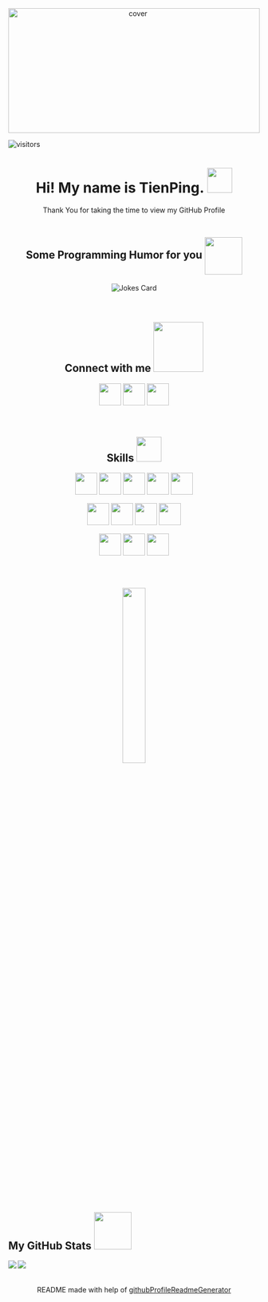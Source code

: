 <div align="center">
<img width="100%" height = "250px" src="https://cdn.pixabay.com/photo/2018/01/14/23/12/nature-3082832_1280.jpg" alt="cover" />
</div>

<p align='center'>

![visitors](https://visitor-badge.glitch.me/badge?page_id=tienping.tienping)

</p>

<h1 align='center'> Hi! My name is TienPing. <img src = "https://raw.githubusercontent.com/MartinHeinz/MartinHeinz/master/wave.gif" width = 50px> </h1>
<div align='center'>Thank You for taking the time to view my GitHub Profile</div>

<br>

<h2 align ='center'> Some Programming Humor for you <img align ='center' src='https://media2.giphy.com/media/UQDSBzfyiBKvgFcSTw/giphy.gif?cid=ecf05e47p3cd513axbek3f56ti3jzizq8hincw20jauyyfyw&rid=giphy.gif' width = '75px'></h2>
<div align ='center'>

![Jokes Card](https://readme-jokes.vercel.app/api?theme=default)

</div>

<br>

<div size='20px'>
<h2 align='center'> Connect with me <img src='https://raw.githubusercontent.com/ShahriarShafin/ShahriarShafin/main/Assets/handshake.gif' width="100px"> </h2>
<p align = 'center'>
<a href = 'https://www.linkedin.com/in/https://www.linkedin.com/in/tienping'> <img width = '44px' align= 'center' src="https://raw.githubusercontent.com/rahulbanerjee26/githubAboutMeGenerator/main/icons/linked-in-alt.svg"/></a> 
<a href = 'https://medium.com/@petwesley'> <img width = '44px' align= 'center' src="https://raw.githubusercontent.com/rahulbanerjee26/githubAboutMeGenerator/main/icons/medium.svg"/></a> 
<a href = 'https://www.github.com/tienping'> <img width = '44px' align= 'center' src="https://raw.githubusercontent.com/rahulbanerjee26/githubAboutMeGenerator/main/icons/github.svg"/></a> 
<br>
<br>
<br>
</p>
  
</div>
<h2 align='center'> Skills <img src = "https://media2.giphy.com/media/QssGEmpkyEOhBCb7e1/giphy.gif?cid=ecf05e47a0n3gi1bfqntqmob8g9aid1oyj2wr3ds3mg700bl&rid=giphy.gif" width = 50px> </h2>
<p align = 'center'>
<div align = 'center'>
<img width ='44px' align='center' src ='https://raw.githubusercontent.com/rahulbanerjee26/githubAboutMeGenerator/main/icons/reactjs.svg'>
<img width ='44px' align='center' src ='https://raw.githubusercontent.com/rahulbanerjee26/githubAboutMeGenerator/main/icons/javascript.svg'>
<img width ='44px' align='center' src ='https://raw.githubusercontent.com/rahulbanerjee26/githubAboutMeGenerator/main/icons/html.svg'>
<img width ='44px' align='center' src ='https://raw.githubusercontent.com/rahulbanerjee26/githubAboutMeGenerator/main/icons/css.svg'>
<img width ='44px' align='center' src ='https://raw.githubusercontent.com/rahulbanerjee26/githubAboutMeGenerator/main/icons/sass.svg'>
</div>
<br>
<div align = 'center'>
<img width ='44px' align='center' src ='https://raw.githubusercontent.com/rahulbanerjee26/githubAboutMeGenerator/main/icons/firebase.svg'>
<img width ='44px' align='center' src ='https://raw.githubusercontent.com/rahulbanerjee26/githubAboutMeGenerator/main/icons/bootstrap.svg'>
<img width ='44px' align='center' src ='https://raw.githubusercontent.com/rahulbanerjee26/githubAboutMeGenerator/main/icons/chartjs.svg'>
<img width ='44px' align='center' src ='https://raw.githubusercontent.com/rahulbanerjee26/githubAboutMeGenerator/main/icons/mysql.svg'>
</div>
<br>
<div align = 'center'>
<img width ='44px' align='center' src ='https://raw.githubusercontent.com/rahulbanerjee26/githubAboutMeGenerator/main/icons/git.svg'>
<img width ='44px' align='center' src ='https://raw.githubusercontent.com/rahulbanerjee26/githubAboutMeGenerator/main/icons/github.svg'>
<img width ='44px' align='center' src ='https://raw.githubusercontent.com/rahulbanerjee26/githubAboutMeGenerator/main/icons/postman.svg'>
</div>
<br>
<br>
<br>
</p>
<div align='center'>
<img width ='30%' height = '30%'  src='https://cdn.pixabay.com/photo/2018/09/24/08/31/pixel-cells-3699334_1280.png'/>
</div>

<br>
<br>
<br>

<h2> My GitHub Stats <img src='https://media1.giphy.com/media/du3J3cXyzhj75IOgvA/giphy.gif?cid=ecf05e47x2g034i9pzwtzzsd3xgg2w9nr94t4tflbbgo3008&rid=giphy.gif' width='75px'> </h2>
<a href="https://github.com/anuraghazra/github-readme-stats">
<img align="left" src="https://github-readme-stats.vercel.app/api?username=tienping&count_private=true&show_icons=true&theme=solarized-light" />
</a>
<a href="https://github.com/anuraghazra/convoychat">
<img align="center" src="https://github-readme-stats.vercel.app/api/top-langs/?username=tienping&theme=default" />
</a>

<!-- BLOG-POST-LIST:START -->
<!-- BLOG-POST-LIST:END -->


<br>
<br>
<br>
<footer align='center'>README made with help of <a href='https://github.com/rahulbanerjee26/githubProfileReadmeGenerator'>githubProfileReadmeGenerator</a> </footer>

